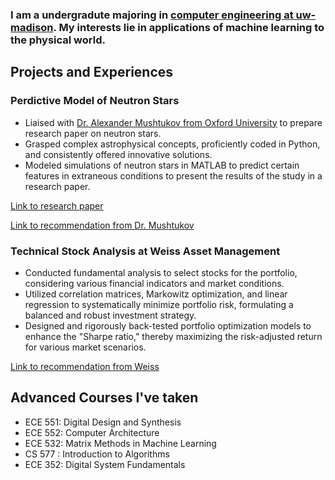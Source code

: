 ### I am a undergradute majoring in [computer engineering at uw-madison](https://guide.wisc.edu/undergraduate/engineering/electrical-computer-engineering/computer-engineering-bs/ "Computer Engineering, B.S. < University of Wisconsin-Madison"). My interests lie in applications of machine learning to the physical world.

## Projects and Experiences
### Perdictive Model of Neutron Stars
- Liaised with [Dr. Alexander Mushtukov from Oxford University](https://www.physics.ox.ac.uk/our-people/mushtukov "Dr. Alexander Mushtukov") to prepare research paper on neutron stars.
- Grasped complex astrophysical concepts, proficiently coded in Python, and consistently offered innovative solutions.
- Modeled simulations of neutron stars in MATLAB to predict certain features in extraneous conditions to present the results of the study in a research paper.
  
[Link to research paper](./assets/Abstract_%20Research%20Project%20with%20Dr.%20Alexander%20Mushtukov.pdf)

[Link to recommendation from Dr. Mushtukov](./assets/Letter%20of%20Recommendation%20from%20Dr.%20Alexander%20Mushtukov.pdf)

### Technical Stock Analysis at Weiss Asset Management
- Conducted fundamental analysis to select stocks for the portfolio, considering various financial indicators and market conditions.
- Utilized correlation matrices, Markowitz optimization, and linear regression to systematically minimize portfolio risk, formulating a balanced and robust investment strategy.
- Designed and rigorously back-tested portfolio optimization models to enhance the "Sharpe ratio," thereby maximizing the risk-adjusted return for various market scenarios.

[Link to recommendation from Weiss](./assets/Letter%20of%20Recommendation%20from%20Weiss%20Asset%20Management.pdf)

## Advanced Courses I've taken 

- ECE 551: Digital Design and Synthesis
- ECE 552: Computer Architecture
- ECE 532: Matrix Methods in Machine Learning
- CS 577 : Introduction to Algorithms
- ECE 352: Digital System Fundamentals
  


